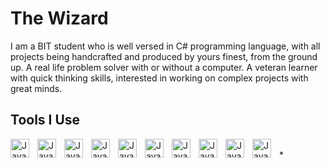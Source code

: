 <p> 
  <h1>The Wizard </h1>
 </p>

I am a BIT student who is well versed in C# programming language, with all projects being handcrafted and produced by yours finest, from the ground up. A real life problem solver with or without a computer. A veteran learner with quick thinking skills, interested in working on complex projects with great minds.

<p>
<h2>Tools I Use </h1>
<img align="left" alt="Java" width="30px" style= "padding-right:10px;" src="https://cdn.jsdelivr.net/gh/devicons/devicon@latest/icons/javascript/javascript-plain.svg" />
<img align="left" alt="Java" width="30px" style= "padding-right:10px;" src="https://cdn.jsdelivr.net/gh/devicons/devicon@latest/icons/css3/css3-plain-wordmark.svg" />
<img align="left" alt="Java" width="30px" style= "padding-right:10px;" src="https://cdn.jsdelivr.net/gh/devicons/devicon@latest/icons/csharp/csharp-plain.svg" />
<img align="left" alt="Java" width="30px" style= "padding-right:10px;" src="https://cdn.jsdelivr.net/gh/devicons/devicon@latest/icons/html5/html5-plain-wordmark.svg" />
<img align="left" alt="Java" width="30px" style= "padding-right:10px;" src="https://cdn.jsdelivr.net/gh/devicons/devicon@latest/icons/rstudio/rstudio-original.svg" />
<img align="left" alt="Java" width="30px" style= "padding-right:10px;" src="https://cdn.jsdelivr.net/gh/devicons/devicon@latest/icons/mysql/mysql-plain-wordmark.svg" />
<img align="left" alt="Java" width="30px" style= "padding-right:10px;" src="https://cdn.jsdelivr.net/gh/devicons/devicon@latest/icons/linux/linux-original.svg" />
<img align="left" alt="Java" width="30px" style= "padding-right:10px;" src="https://cdn.jsdelivr.net/gh/devicons/devicon@latest/icons/github/github-original-wordmark.svg" />
  <img align="left" alt="Java" width="30px" style= "padding-right:10px;"  src="https://cdn.jsdelivr.net/gh/devicons/devicon@latest/icons/visualstudio/visualstudio-original.svg" />
<img align="left" alt="Java" width="30px" style= "padding-right:10px;"  src="https://cdn.jsdelivr.net/gh/devicons/devicon@latest/icons/vscode/vscode-original.svg" />

  
  
  <br />
  *


</p>
<!--
**KhanyisoV/KhanyisoV** is a ✨ _special_ ✨ repository because its `README.md` (this file) appears on your GitHub profile.

Here are some ideas to get you started:

- 🔭 I’m currently working on ...
- 🌱 I’m currently learning ...
- 👯 I’m looking to collaborate on ...
- 🤔 I’m looking for help with ...
- 💬 Ask me about ...
- 📫 How to reach me: ...
- 😄 Pronouns: ...
- ⚡ Fun fact: ...
-->
